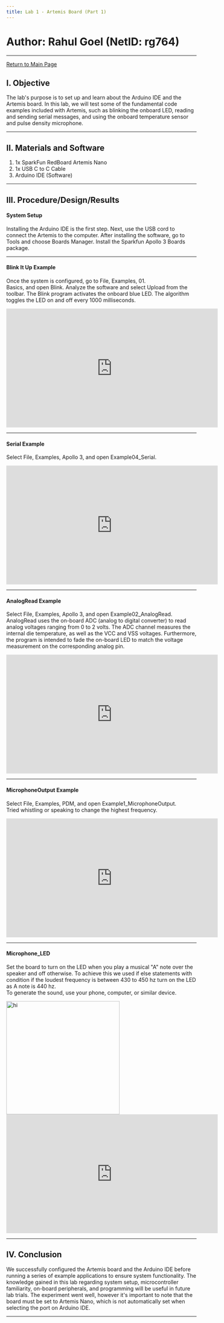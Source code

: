 ```yaml
---
title: Lab 1 - Artemis Board (Part 1)
---
```

# Author: Rahul Goel (NetID: rg764)
---

[Return to Main Page](https://rahulgoel2000.github.io/)

## I. Objective

The lab's purpose is to set up and learn about the Arduino IDE and the Artemis board. In this lab, we will test some of the fundamental code examples included with Artemis, such as blinking the onboard LED, reading and sending serial messages, and using the onboard temperature sensor and pulse density microphone.

---
## II. Materials and Software

1. 1x SparkFun RedBoard Artemis Nano
2. 1x USB C to C Cable
3. Arduino IDE (Software)

---
## III. Procedure/Design/Results

#### System Setup

Installing the Arduino IDE is the first step. Next, use the USB cord to connect the Artemis to the computer. After installing the software, go to Tools and choose Boards Manager. Install the Sparkfun Apollo 3 Boards package. 

---

#### Blink It Up Example
  
Once the system is configured, go to File, Examples, 01. 
<br>
Basics, and open Blink. Analyze the software and select Upload from the toolbar. The Blink program activates the onboard blue LED. The algorithm toggles the LED on and off every 1000 milliseconds. 

  <iframe width="560" height="315" src="https://youtube.com/embed/0lHtGvrbmSw" frameborder="0" allow="accelerometer; autoplay; encrypted-media; gyroscope; picture-in-picture" allowfullscreen></iframe>
  
---

#### Serial Example
  
Select File, Examples, Apollo 3, and open Example04_Serial. 
 

<iframe width="560" height="315" src="https://www.youtube.com/embed/QihvJWqAIBk" frameborder="0" allow="accelerometer; autoplay; encrypted-media; gyroscope; picture-in-picture" allowfullscreen></iframe>

---

#### AnalogRead Example
  
Select File, Examples, Apollo 3, and open Example02_AnalogRead.
<br>
AnalogRead uses the on-board ADC (analog to digital converter) to read analog voltages ranging from 0 to 2 volts. The ADC channel measures the internal die temperature, as well as the VCC and VSS voltages. Furthermore, the program is intended to fade the on-board LED to match the voltage measurement on the corresponding analog pin. 

<iframe width="560" height="315" src="https://www.youtube.com/embed/DYHK7XCOs5g" frameborder="0" allow="accelerometer; autoplay; encrypted-media; gyroscope; picture-in-picture" allowfullscreen></iframe>

---

#### MicrophoneOutput Example
  
Select File, Examples, PDM, and open Example1_MicrophoneOutput.
<br>
Tried whistling or speaking to change the highest frequency.

<iframe width="560" height="315" src="https://www.youtube.com/embed/w4gW0oxudmM" frameborder="0" allow="accelerometer; autoplay; encrypted-media; gyroscope; picture-in-picture" allowfullscreen></iframe>

---

#### Microphone_LED
  
  Set the board to turn on the LED when you play a musical "A" note over the speaker and off otherwise. To achieve this we used if else statements with condition if the loudest frequency is between 430 to 450 hz turn on the LED as A note is 440 hz.
  <br> To generate the sound, use your phone, computer, or similar device. 
  
<img src="./images/microphoneled.png" width="300" height="300" alt="hi" class="inline"/>
  
  <iframe width="560" height="315" src="https://www.youtube.com/embed/p8rEJC6NspE" frameborder="0" allow="accelerometer; autoplay; encrypted-media; gyroscope; picture-in-picture" allowfullscreen></iframe>
  
---

## IV. Conclusion

We successfully configured the Artemis board and the Arduino IDE before running a series of example applications to ensure system functionality. The knowledge gained in this lab regarding system setup, microcontroller familiarity, on-board peripherals, and programming will be useful in future lab trials. The experiment went well, however it's important to note that the board must be set to Artemis Nano, which is not automatically set when selecting the port on Arduino IDE.

---

